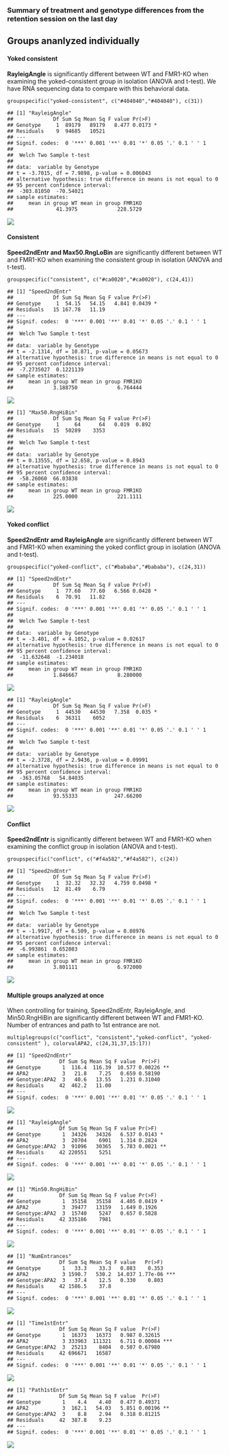 ### Summary of treatment and genotype differences from the retention session on the last day

Groups ananlyzed individually
-----------------------------

#### Yoked consistent

**RayleigAngle** is significantly different between WT and FMR1-KO when
examining the yoked-consistent group in isolation (ANOVA and t-test). We
have RNA sequencing data to compare with this behavioral data.

    groupspecific("yoked-consistent", c("#404040","#404040"), c(31))

    ## [1] "RayleigAngle"
    ##             Df Sum Sq Mean Sq F value Pr(>F)  
    ## Genotype     1  89179   89179   8.477 0.0173 *
    ## Residuals    9  94685   10521                 
    ## ---
    ## Signif. codes:  0 '***' 0.001 '**' 0.01 '*' 0.05 '.' 0.1 ' ' 1
    ## 
    ##  Welch Two Sample t-test
    ## 
    ## data:  variable by Genotype
    ## t = -3.7015, df = 7.9898, p-value = 0.006043
    ## alternative hypothesis: true difference in means is not equal to 0
    ## 95 percent confidence interval:
    ##  -303.81050  -70.54021
    ## sample estimates:
    ##     mean in group WT mean in group FMR1KO 
    ##              41.3975             228.5729

![](../figures/01_retention/unnamed-chunk-2-1.png)

#### Consistent

**Speed2ndEntr and Max50.RngLoBin** are significantly different between
WT and FMR1-KO when examining the consistent group in isolation (ANOVA
and t-test).

    groupspecific("consistent", c("#ca0020","#ca0020"), c(24,41))

    ## [1] "Speed2ndEntr"
    ##             Df Sum Sq Mean Sq F value Pr(>F)  
    ## Genotype     1  54.15   54.15   4.841 0.0439 *
    ## Residuals   15 167.78   11.19                 
    ## ---
    ## Signif. codes:  0 '***' 0.001 '**' 0.01 '*' 0.05 '.' 0.1 ' ' 1
    ## 
    ##  Welch Two Sample t-test
    ## 
    ## data:  variable by Genotype
    ## t = -2.1314, df = 10.871, p-value = 0.05673
    ## alternative hypothesis: true difference in means is not equal to 0
    ## 95 percent confidence interval:
    ##  -7.2735027  0.1221139
    ## sample estimates:
    ##     mean in group WT mean in group FMR1KO 
    ##             3.188750             6.764444

![](../figures/01_retention/unnamed-chunk-3-1.png)

    ## [1] "Max50.RngHiBin"
    ##             Df Sum Sq Mean Sq F value Pr(>F)
    ## Genotype     1     64      64   0.019  0.892
    ## Residuals   15  50289    3353               
    ## 
    ##  Welch Two Sample t-test
    ## 
    ## data:  variable by Genotype
    ## t = 0.13555, df = 12.658, p-value = 0.8943
    ## alternative hypothesis: true difference in means is not equal to 0
    ## 95 percent confidence interval:
    ##  -58.26060  66.03838
    ## sample estimates:
    ##     mean in group WT mean in group FMR1KO 
    ##             225.0000             221.1111

![](../figures/01_retention/unnamed-chunk-3-2.png)

#### Yoked conflict

**Speed2ndEntr amd RayleigAngle** are significantly different between WT
and FMR1-KO when examining the yoked conflict group in isolation (ANOVA
and t-test).

    groupspecific("yoked-conflict", c("#bababa","#bababa"), c(24,31))

    ## [1] "Speed2ndEntr"
    ##             Df Sum Sq Mean Sq F value Pr(>F)  
    ## Genotype     1  77.60   77.60   6.566 0.0428 *
    ## Residuals    6  70.91   11.82                 
    ## ---
    ## Signif. codes:  0 '***' 0.001 '**' 0.01 '*' 0.05 '.' 0.1 ' ' 1
    ## 
    ##  Welch Two Sample t-test
    ## 
    ## data:  variable by Genotype
    ## t = -3.401, df = 4.1052, p-value = 0.02617
    ## alternative hypothesis: true difference in means is not equal to 0
    ## 95 percent confidence interval:
    ##  -11.632648  -1.234018
    ## sample estimates:
    ##     mean in group WT mean in group FMR1KO 
    ##             1.846667             8.280000

![](../figures/01_retention/unnamed-chunk-4-1.png)

    ## [1] "RayleigAngle"
    ##             Df Sum Sq Mean Sq F value Pr(>F)  
    ## Genotype     1  44530   44530   7.358  0.035 *
    ## Residuals    6  36311    6052                 
    ## ---
    ## Signif. codes:  0 '***' 0.001 '**' 0.01 '*' 0.05 '.' 0.1 ' ' 1
    ## 
    ##  Welch Two Sample t-test
    ## 
    ## data:  variable by Genotype
    ## t = -2.3728, df = 2.9436, p-value = 0.09991
    ## alternative hypothesis: true difference in means is not equal to 0
    ## 95 percent confidence interval:
    ##  -363.05768   54.84035
    ## sample estimates:
    ##     mean in group WT mean in group FMR1KO 
    ##             93.55333            247.66200

![](../figures/01_retention/unnamed-chunk-4-2.png)

#### Conflict

**Speed2ndEntr** is significantly different between WT and FMR1-KO when
examining the conflict group in isolation (ANOVA and t-test).

    groupspecific("conflict", c("#f4a582","#f4a582"), c(24))

    ## [1] "Speed2ndEntr"
    ##             Df Sum Sq Mean Sq F value Pr(>F)  
    ## Genotype     1  32.32   32.32   4.759 0.0498 *
    ## Residuals   12  81.49    6.79                 
    ## ---
    ## Signif. codes:  0 '***' 0.001 '**' 0.01 '*' 0.05 '.' 0.1 ' ' 1
    ## 
    ##  Welch Two Sample t-test
    ## 
    ## data:  variable by Genotype
    ## t = -1.9917, df = 6.509, p-value = 0.08976
    ## alternative hypothesis: true difference in means is not equal to 0
    ## 95 percent confidence interval:
    ##  -6.993861  0.652083
    ## sample estimates:
    ##     mean in group WT mean in group FMR1KO 
    ##             3.801111             6.972000

![](../figures/01_retention/unnamed-chunk-5-1.png)

#### Multiple groups analyzed at once

When controlling for training, Speed2ndEntr, RayleigAngle, and
Min50.RngHiBin are significantly different between WT and FMR1-KO.
Number of entrances and path to 1st entrance are not.

    multiplegroups(c("conflict", "consistent","yoked-conflict", "yoked-consistent" ), colorvalAPA2, c(24,31,37,15:17))

    ## [1] "Speed2ndEntr"
    ##               Df Sum Sq Mean Sq F value  Pr(>F)   
    ## Genotype       1  116.4  116.39  10.577 0.00226 **
    ## APA2           3   21.8    7.25   0.659 0.58190   
    ## Genotype:APA2  3   40.6   13.55   1.231 0.31040   
    ## Residuals     42  462.2   11.00                   
    ## ---
    ## Signif. codes:  0 '***' 0.001 '**' 0.01 '*' 0.05 '.' 0.1 ' ' 1

![](../figures/01_retention/unnamed-chunk-7-1.png)

    ## [1] "RayleigAngle"
    ##               Df Sum Sq Mean Sq F value Pr(>F)   
    ## Genotype       1  34326   34326   6.537 0.0143 * 
    ## APA2           3  20704    6901   1.314 0.2824   
    ## Genotype:APA2  3  91096   30365   5.783 0.0021 **
    ## Residuals     42 220551    5251                  
    ## ---
    ## Signif. codes:  0 '***' 0.001 '**' 0.01 '*' 0.05 '.' 0.1 ' ' 1

![](../figures/01_retention/unnamed-chunk-7-2.png)

    ## [1] "Min50.RngHiBin"
    ##               Df Sum Sq Mean Sq F value Pr(>F)  
    ## Genotype       1  35158   35158   4.405 0.0419 *
    ## APA2           3  39477   13159   1.649 0.1926  
    ## Genotype:APA2  3  15740    5247   0.657 0.5828  
    ## Residuals     42 335186    7981                 
    ## ---
    ## Signif. codes:  0 '***' 0.001 '**' 0.01 '*' 0.05 '.' 0.1 ' ' 1

![](../figures/01_retention/unnamed-chunk-7-3.png)

    ## [1] "NumEntrances"
    ##               Df Sum Sq Mean Sq F value   Pr(>F)    
    ## Genotype       1   33.3    33.3   0.883    0.353    
    ## APA2           3 1590.7   530.2  14.037 1.77e-06 ***
    ## Genotype:APA2  3   37.4    12.5   0.330    0.803    
    ## Residuals     42 1586.5    37.8                     
    ## ---
    ## Signif. codes:  0 '***' 0.001 '**' 0.01 '*' 0.05 '.' 0.1 ' ' 1

![](../figures/01_retention/unnamed-chunk-7-4.png)

    ## [1] "Time1stEntr"
    ##               Df Sum Sq Mean Sq F value  Pr(>F)    
    ## Genotype       1  16373   16373   0.987 0.32615    
    ## APA2           3 333963  111321   6.711 0.00084 ***
    ## Genotype:APA2  3  25213    8404   0.507 0.67980    
    ## Residuals     42 696671   16587                    
    ## ---
    ## Signif. codes:  0 '***' 0.001 '**' 0.01 '*' 0.05 '.' 0.1 ' ' 1

![](../figures/01_retention/unnamed-chunk-7-5.png)

    ## [1] "Path1stEntr"
    ##               Df Sum Sq Mean Sq F value  Pr(>F)   
    ## Genotype       1    4.4    4.40   0.477 0.49371   
    ## APA2           3  162.1   54.03   5.851 0.00196 **
    ## Genotype:APA2  3    8.8    2.94   0.318 0.81215   
    ## Residuals     42  387.8    9.23                   
    ## ---
    ## Signif. codes:  0 '***' 0.001 '**' 0.01 '*' 0.05 '.' 0.1 ' ' 1

![](../figures/01_retention/unnamed-chunk-7-6.png)
